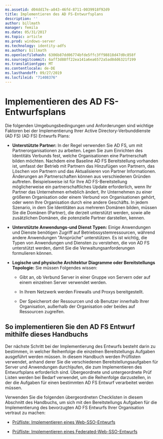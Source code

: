 ```yaml
---
ms.assetid: d04dd17e-a843-46fd-8711-0039918f92d9
title: Implementieren des AD FS-Entwurfsplans
description: ''
author: billmath
manager: femila
ms.date: 05/31/2017
ms.topic: article
ms.prod: windows-server
ms.technology: identity-adfs
ms.author: billmath
ms.openlocfilehash: 6306b87dd06774bfde5ffc3ff98818d47d0c858f
ms.sourcegitcommit: 6aff3d88ff22ea141a6ea6572a5ad8dd6321f199
ms.translationtype: MT
ms.contentlocale: de-DE
ms.lasthandoff: 09/27/2019
ms.locfileid: "71408376"
---
```

# <a name="implementing-your-ad-fs-design-plan"></a>Implementieren des AD FS-Entwurfsplans

Die folgenden Umgebungsbedingungen und Anforderungen sind wichtige Faktoren bei der Implementierung Ihrer Active Directory-Verbunddienste (AD FS) \(AD FS\) Entwurfs Plans:  
  
-   **Unterstützte Partner:** In der Regel verwenden Sie AD FS, um mit Partnerorganisationen zu arbeiten. Legen Sie zum Einrichten des Identitäts Verbunds fest, welche Organisationen eine Partnerschaft bilden möchten. Nachdem eine Baseline AD FS Bereitstellung vorhanden ist, umfasst der Betrieb mit Partnern das Hinzufügen von Partnern, das Löschen von Partnern und das Aktualisieren von Partner Informationen. Änderungen an Partnerschaften können aus verschiedenen Gründen auftreten. Beispielsweise ist für Ihre AD FS-Bereitstellung möglicherweise ein partnerschaftliches Update erforderlich, wenn Ihr Partner das Unternehmen erheblich ändert, Ihr Unternehmen zu einer größeren Organisation oder einem Verbund von Organisationen gehört, oder wenn Ihre Organisation durch eine andere Geschäfts. In jedem Szenario, in dem Sie Identitäten aus mehreren Domänen bilden, müssen Sie die Domänen \(Partner\), die derzeit unterstützt werden, sowie alle zusätzlichen Domänen, die potenzielle Partner darstellen, kennen.  
  
-   **Unterstützte Anwendungs-und Dienst Typen:** Einige Anwendungen und Dienste benötigen Zugriff auf Betriebssystemressourcen, während andere Anwendungen "Ansprüche" unterstützen. Es ist wichtig, die Typen von Anwendungen und Diensten zu verstehen, die von AD FS unterstützt werden, damit Sie die Verwaltungsanforderungen formulieren können.  
  
-   **Logische und physische Architektur Diagramme oder Bereitstellungs Topologie:** Sie müssen Folgendes wissen:  
  
    -   Gibt an, ob Verbund Server in einer Gruppe von Servern oder auf einem einzelnen Server verwendet werden.  
  
    -   In Ihrem Netzwerk werden Firewalls und Proxys bereitgestellt.  
  
    -   Der Speicherort der Ressourcen und ob Benutzer innerhalb Ihrer Organisation, außerhalb der Organisation oder beides auf Ressourcen zugreifen.  
  
## <a name="how-to-implement-your-ad-fs-design-using-this-guide"></a>So implementieren Sie den AD FS Entwurf mithilfe dieses Handbuchs  
Der nächste Schritt bei der Implementierung des Entwurfs besteht darin zu bestimmen, in welcher Reihenfolge die einzelnen Bereitstellungs Aufgaben ausgeführt werden müssen. In diesem Handbuch werden Prüflisten verwendet, anhand derer Sie die verschiedenen Bereitstellungsaufgaben für Server und Anwendungen durchlaufen, die zum Implementieren des Entwurfsplans erforderlich sind. Übergeordnete und untergeordnete Prüf Listen werden bei Bedarf verwendet, um die Reihenfolge darzustellen, in der die Aufgaben für einen bestimmten AD FS Entwurf verarbeitet werden müssen.  
  
Verwenden Sie die folgenden übergeordneten Checklisten in diesem Abschnitt des Handbuchs, um sich mit den Bereitstellungs Aufgaben für die Implementierung des bevorzugten AD FS Entwurfs Ihrer Organisation vertraut zu machen:  
  
-   [Prüfliste: Implementieren eines Web-SSO-Entwurfs](Checklist--Implementing-a-Web-SSO-Design.md)  
  
-   [Prüfliste: Implementieren eines Federated-Web-SSO-Entwurfs](Checklist--Implementing-a-Federated-Web-SSO-Design.md)  
